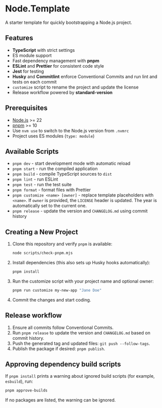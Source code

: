 # Node.Template

A starter template for quickly bootstrapping a Node.js project.

## Features

- **TypeScript** with strict settings
- ES module support
- Fast dependency management with **pnpm**
- **ESLint** and **Prettier** for consistent code style
- **Jest** for testing
- **Husky** and **Commitlint** enforce Conventional Commits and run lint and tests on each commit
- `customize` script to rename the project and update the license
- Release workflow powered by **standard-version**

## Prerequisites

- [Node.js](https://nodejs.org/) >= 22
- [pnpm](https://pnpm.io/) >= 10
- Use `nvm use` to switch to the Node.js version from `.nvmrc`
- Project uses ES modules (`type: module`)

## Available Scripts

- `pnpm dev` - start development mode with automatic reload
- `pnpm start` - run the compiled application
- `pnpm build` - compile TypeScript sources to `dist`
- `pnpm lint` - run ESLint
- `pnpm test` - run the test suite
- `pnpm format` - format files with Prettier
- `pnpm customize <name> [owner]` - replace template placeholders with `<name>`. If `owner` is provided, the `LICENSE` header is updated. The year is automatically set to the current one.
- `pnpm release` - update the version and `CHANGELOG.md` using commit history

## Creating a New Project

1. Clone this repository and verify `pnpm` is available:
   ```bash
   node scripts/check-pnpm.mjs
   ```
2. Install dependencies (this also sets up Husky hooks automatically):
   ```bash
   pnpm install
   ```
3. Run the customize script with your project name and optional owner:
   ```bash
   pnpm run customize my-new-app "Jane Doe"
   ```
4. Commit the changes and start coding.

## Release workflow

1. Ensure all commits follow Conventional Commits.
2. Run `pnpm release` to update the version and `CHANGELOG.md` based on commit history.
3. Push the generated tag and updated files: `git push --follow-tags`.
4. Publish the package if desired: `pnpm publish`.

## Approving dependency build scripts

If `pnpm install` prints a warning about ignored build scripts (for example, `esbuild`), run:

```bash
pnpm approve-builds
```

If no packages are listed, the warning can be ignored.
